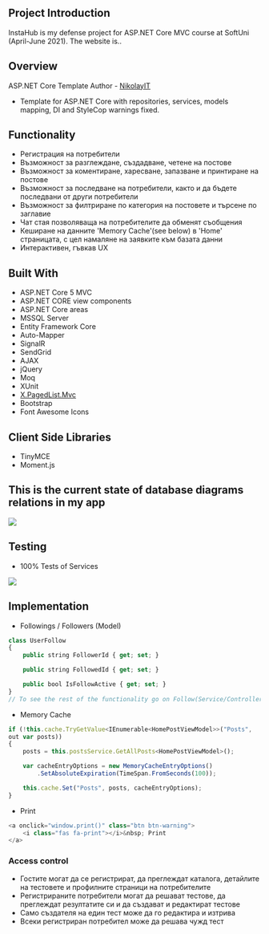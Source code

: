 ## Project Introduction
InstaHub is my defense project for ASP.NET Core MVC course at SoftUni (April-June 2021). The website is..

## Overview
ASP.NET Core Template Author - 
<a href="https://github.com/NikolayIT" target="_blank">NikolayIT</a>
* Template for ASP.NET Core with repositories, services, models mapping, DI and StyleCop warnings fixed.

## Functionality
* Регистрация на потребители
* Възможност за разглеждане, създадване, четене на постове
* Възможност за коментиране, харесване, запазване и принтиране на постове
* Възможност за последване на потребители, както и да бъдете последвани от други потребители
* Възможност за филтриране по категория на постовете и търсене по заглавие
* Чат стая позволяваща на потребителите да обменят съобщения
* Кеширане на данните 'Memory Cache'(see below) в 'Home' страницата, с цел намаляне на заявките към базата данни
* Интерактивен, гъвкав UX

## Built With
* ASP.NET Core 5 MVC
* ASP.NET CORE view components
* ASP.NET Core areas
* MSSQL Server
* Entity Framework Core
* Auto-Mapper
* SignalR
* SendGrid
* AJAX
* jQuery
* Moq
* XUnit
* <a href="https://www.nuget.org/packages/X.PagedList.Mvc/">X.PagedList.Mvc</a>
* Bootstrap
* Font Awesome Icons

## Client Side Libraries
* TinyMCE
* Moment.js

## This is the current state of database diagrams relations in my app

![](DatabaseDiagrams.png)

## Testing
* 100% Tests of Services

![](ServicesCodeCoverage.png)

## Implementation

* Followings / Followers (Model)
```javascript
class UserFollow
{
    public string FollowerId { get; set; }

    public string FollowedId { get; set; }

    public bool IsFollowActive { get; set; }
}
// To see the rest of the functionality go on Follow(Service/Controller)
```

* Memory Cache
```javascript
if (!this.cache.TryGetValue<IEnumerable<HomePostViewModel>>("Posts",
out var posts))
{
    posts = this.postsService.GetAllPosts<HomePostViewModel>();

    var cacheEntryOptions = new MemoryCacheEntryOptions()
        .SetAbsoluteExpiration(TimeSpan.FromSeconds(100));

    this.cache.Set("Posts", posts, cacheEntryOptions);
}
```
* Print
```javascript
<a onclick="window.print()" class="btn btn-warning">
    <i class="fas fa-print"></i>&nbsp; Print
</a>
```

### Access control
* Гостите могат да се регистрират, да преглеждат каталога, детайлите на тестовете и профилните страници на потребителите
* Регистрираните потребители могат да решават тестове, да преглеждат резултатите си и да създават и редактират тестове
* Само създателя на един тест може да го редактира и изтрива
* Всеки регистриран потребител може да решава чужд тест